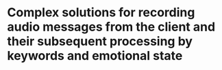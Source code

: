 # Complex solutions for recording audio messages from the client and their subsequent processing by keywords and emotional state
